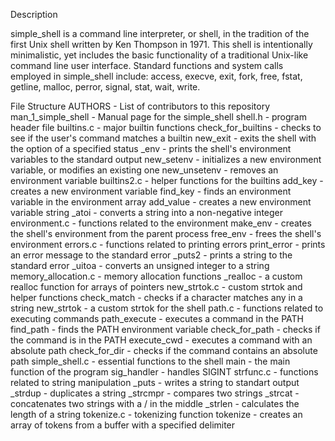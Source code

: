 Description

simple_shell is a command line interpreter, or shell, in the tradition of the first Unix shell written by Ken Thompson in 1971. This shell is intentionally minimalistic, yet includes the basic functionality of a traditional Unix-like command line user interface. Standard functions and system calls employed in simple_shell include: access, execve, exit, fork, free, fstat, getline, malloc, perror, signal, stat, wait, write.

File Structure
AUTHORS - List of contributors to this repository
man_1_simple_shell - Manual page for the simple_shell
shell.h - program header file
builtins.c - major builtin functions
check_for_builtins - checks to see if the user's command matches a builtin
new_exit - exits the shell with the option of a specified status
_env - prints the shell's environment variables to the standard output
new_setenv - initializes a new environment variable, or modifies an existing one
new_unsetenv - removes an environment variable
builtins2.c - helper functions for the builtins
add_key - creates a new environment variable
find_key - finds an environment variable in the environment array
add_value - creates a new environment variable string
_atoi - converts a string into a non-negative integer
environment.c - functions related to the environment
make_env - creates the shell's environment from the parent process
free_env - frees the shell's environment
errors.c - functions related to printing errors
print_error - prints an error message to the standard error
_puts2 - prints a string to the standard error
_uitoa - converts an unsigned integer to a string
memory_allocation.c - memory allocation functions
_realloc - a custom realloc function for arrays of pointers
new_strtok.c - custom strtok and helper functions
check_match - checks if a character matches any in a string
new_strtok - a custom strtok for the shell
path.c - functions related to executing commands
path_execute - executes a command in the PATH
find_path - finds the PATH environment variable
check_for_path - checks if the command is in the PATH
execute_cwd - executes a command with an absolute path
check_for_dir - checks if the command contains an absolute path
simple_shell.c - essential functions to the shell
main - the main function of the program
sig_handler - handles SIGINT
strfunc.c - functions related to string manipulation
_puts - writes a string to standart output
_strdup - duplicates a string
_strcmpr - compares two strings
_strcat - concatenates two strings with a / in the middle
_strlen - calculates the length of a string
tokenize.c - tokenizing function
tokenize - creates an array of tokens from a buffer with a specified delimiter
